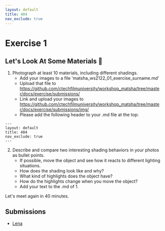 ```yaml
---
layout: default
title: 404
nav_exclude: true
---
```



# Exercise 1

## Let's Look At Some Materials  🔎

1. Photograph at least 10 materials, including different shadings.
    * Add your images to a file 'matsha_ws2122_01_exercise_surname.md'
    * Upload that file to https://github.com/ctechfilmuniversity/workshop_matsha/tree/master/docs/exercise/submissions/
    * Link and upload your images to https://github.com/ctechfilmuniversity/workshop_matsha/tree/master/docs/exercise/submissions/img/
    * Please add the following header to your .md file at the top:

```
---
layout: default
title: 404
nav_exclude: true
---
```

2. Describe and compare two interesting shading behaviors in your photos as bullet points.
    * If possible, move the object and see how it reacts to different lighting situations. 
    * How does the shading look like and why?
    * What kind of highlights does the object have?
    * How do the highlights change when you move the object?
    * Add your text to the .md of 1.


Let's meet again in 40 minutes.


## Submissions

* [Lena](submissions/matsha_ws2122_01_exercise_gieseke.md)

